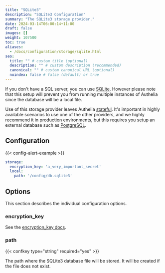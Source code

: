 ```yaml
---
title: "SQLite3"
description: "SQLite3 Configuration"
summary: "The SQLite3 storage provider."
date: 2024-03-14T06:00:14+11:00
draft: false
images: []
weight: 107500
toc: true
aliases:
  - /docs/configuration/storage/sqlite.html
seo:
  title: "" # custom title (optional)
  description: "" # custom description (recommended)
  canonical: "" # custom canonical URL (optional)
  noindex: false # false (default) or true
---
```


If you don't have a SQL server, you can use [SQLite](https://en.wikipedia.org/wiki/SQLite).
However please note that this setup will prevent you from running multiple
instances of Authelia since the database will be a local file.

Use of this storage provider leaves Authelia [stateful](../../overview/authorization/statelessness.md). It's important
in highly available scenarios to use one of the other providers, and we highly recommend it in production environments,
but this requires you setup an external database such as [PostgreSQL](postgres.md).

## Configuration

{{< config-alert-example >}}

```yaml {title="configuration.yml"}
storage:
  encryption_key: 'a_very_important_secret'
  local:
    path: '/config/db.sqlite3'
```

## Options

This section describes the individual configuration options.

### encryption_key

See the [encryption_key docs](introduction.md#encryption_key).

### path

{{< confkey type="string" required="yes" >}}

The path where the SQLite3 database file will be stored. It will be created if the file does not exist.
